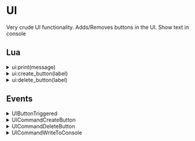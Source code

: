 ﻿# UI

Very crude UI functionality. Adds/Removes buttons in the UI. Show text in
console

## Lua

<details><summary>ui:print(message)</summary><br />
Writes a string to the log shown in the UI.

| Parameter | Type   | Description     |
|:----------|:------:|:----------------|
| message   | string | string to write |

```lua
ui:print("Hello world")
```

This function publishes `UICommandWriteToConsole` event, that is handled by
MainWindow.

This function is aliased as ``print`` (deprecated)
</details>

<details><summary>ui:create_button(label)</summary><br />
Creates a button if it doesn't exist. If it does exist, it is ignored.

| Parameter | Type   | Description |
|:----------|:------:|:------------|
| label     | string |             |

```lua
ui:create_button("Hello UI")
```

This function publishes `UICommandCreateButton` event, that is handled by
MainWindow. `UIButtonTriggered` events will be sent, if the button is pressed.

This function is aliased as ``create_button`` (deprecated)
</details>

<details><summary>ui:delete_button(label)</summary><br />
Deletes a button if it exists.

| Parameter | Type   | Description |
|:----------|:------:|:------------|
| label     | string |             |

```lua
ui:delete_button("Hello UI")
```

This function publishes `UICommandDeleteButton` event, that is handled by MainWindow.

This function is aliased as ``delete_button`` (deprecated)
</details>

## Events

<details><summary>UIButtonTriggered</summary><br />
Is sent every time a button is pressed

| Name            | Type    | Description                                                       |
|:----------------|:-------:|:------------------------------------------------------------------|
| EventType       | string  | `UIButtonTriggered` (constant)                                    |
| ExcludeFromTxrx | boolean | false (constant)                                                  |
| Uptime          | integer | Time of when the message was sent via Eventbus (in milliseconds). |
| Text            | string  | Text of the button                                                |

**JSON Example:**
`{"EventType":"UIButtonTriggered","ExcludeFromTxrx":false, "Uptime":1742,"Text":"Hello"}`
</details>

<details><summary>UICommandCreateButton</summary><br />
Create a new button, unless it exists

| Name            | Type    | Description                                                       |
|:----------------|:-------:|:------------------------------------------------------------------|
| EventType       | string  | `UICommandCreateButton` (constant)                                |
| ExcludeFromTxrx | boolean | false (constant)                                                  |
| Uptime          | integer | Time of when the message was sent via Eventbus (in milliseconds). |
| Text            | string  | Text of the button                                                |

**JSON Example:**
`{"EventType":"UICommandCreateButton","ExcludeFromTxrx":true, "Uptime":1742,"Text":"Hello"}`
</details>

<details><summary>UICommandDeleteButton</summary><br />
Removes a button again, if it exists

| Name            | Type    | Description                                                       |
|:----------------|:-------:|:------------------------------------------------------------------|
| EventType       | string  | `UICommandDeleteButton` (constant)                                |
| ExcludeFromTxrx | boolean | false (constant)                                                  |
| Uptime          | integer | Time of when the message was sent via Eventbus (in milliseconds). |
| Text            | string  | Text of the button                                                |

**JSON Example:**
`{"EventType":"UICommandDeleteButton","ExcludeFromTxrx":true, "Uptime":1742,"Text":"World"}`
</details>

<details><summary>UICommandWriteToConsole</summary><br />
Output something to the console.

| Name            | Type    | Description                                                       |
|:----------------|:-------:|:------------------------------------------------------------------|
| EventType       | string  | `UICommandWriteToConsole` (constant)                              |
| ExcludeFromTxrx | boolean | true (constant)                                                   |
| Uptime          | integer | Time of when the message was sent via Eventbus (in milliseconds). |
| Message         | string  | Message                                                           |

**JSON Example:**
`{"EventType":"UICommandWriteToConsole","ExcludeFromTxrx":true, "Uptime":1742,"Message":"Hello World"}`
</details>
